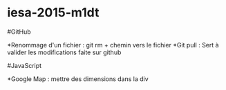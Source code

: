 # iesa-2015-m1dt 

#GitHub

*Renommage d'un fichier : git rm + chemin vers le fichier
*Git pull : Sert à valider les modifications faite sur github 

#JavaScript

*Google Map : mettre des dimensions dans la div
